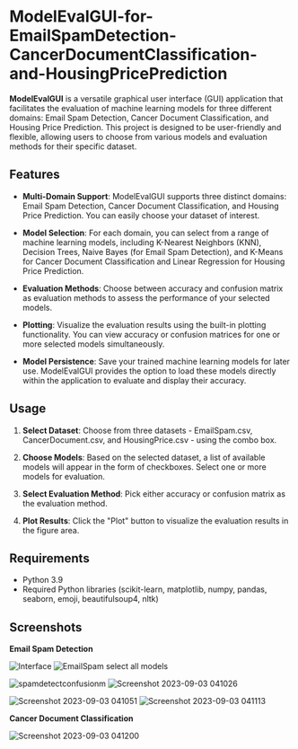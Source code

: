 # ModelEvalGUI-for-EmailSpamDetection-CancerDocumentClassification-and-HousingPricePrediction

**ModelEvalGUI** is a versatile graphical user interface (GUI) application that facilitates the evaluation of machine learning models for three different domains: Email Spam Detection, Cancer Document Classification, and Housing Price Prediction. This project is designed to be user-friendly and flexible, allowing users to choose from various models and evaluation methods for their specific dataset.

## Features

- **Multi-Domain Support**: ModelEvalGUI supports three distinct domains: Email Spam Detection, Cancer Document Classification, and Housing Price Prediction. You can easily choose your dataset of interest.

- **Model Selection**: For each domain, you can select from a range of machine learning models, including K-Nearest Neighbors (KNN), Decision Trees, Naive Bayes (for Email Spam Detection), and K-Means for Cancer Document Classification and Linear Regression for Housing Price Prediction.

- **Evaluation Methods**: Choose between accuracy and confusion matrix as evaluation methods to assess the performance of your selected models.

- **Plotting**: Visualize the evaluation results using the built-in plotting functionality. You can view accuracy or confusion matrices for one or more selected models simultaneously.

- **Model Persistence**: Save your trained machine learning models for later use. ModelEvalGUI provides the option to load these models directly within the application to evaluate and display their accuracy.

## Usage

1. **Select Dataset**: Choose from three datasets - EmailSpam.csv, CancerDocument.csv, and HousingPrice.csv - using the combo box.

2. **Choose Models**: Based on the selected dataset, a list of available models will appear in the form of checkboxes. Select one or more models for evaluation.

3. **Select Evaluation Method**: Pick either accuracy or confusion matrix as the evaluation method.

4. **Plot Results**: Click the "Plot" button to visualize the evaluation results in the figure area.


## Requirements

- Python 3.9
- Required Python libraries (scikit-learn, matplotlib, numpy, pandas, seaborn, emoji, beautifulsoup4, nltk)

## Screenshots

**Email Spam Detection**


![Interface](https://github.com/sara-salah1/ModelEvalGUI-for-EmailSpamDetection-CancerDocumentClassification-and-HousingPricePrediction/assets/67710906/8fa260f3-af7c-4635-9fb1-a7acb971bcd5)
![EmailSpam select all models](https://github.com/sara-salah1/ModelEvalGUI-for-EmailSpamDetection-CancerDocumentClassification-and-HousingPricePrediction/assets/67710906/5c690d2b-e653-4d51-88be-4ddb3ec8775f)

![spamdetectconfusionm](https://github.com/sara-salah1/ModelEvalGUI-for-EmailSpamDetection-CancerDocumentClassification-and-HousingPricePrediction/assets/67710906/cc74272c-7eca-4a20-b663-f98e1d7ffbde)
![Screenshot 2023-09-03 041026](https://github.com/sara-salah1/ModelEvalGUI-for-EmailSpamDetection-CancerDocumentClassification-and-HousingPricePrediction/assets/67710906/152f08e5-509d-4e4a-9ea8-8cb0960f9e41)

![Screenshot 2023-09-03 041051](https://github.com/sara-salah1/ModelEvalGUI-for-EmailSpamDetection-CancerDocumentClassification-and-HousingPricePrediction/assets/67710906/7f5affd8-bca4-4a3f-9353-7742fd326858)
![Screenshot 2023-09-03 041113](https://github.com/sara-salah1/ModelEvalGUI-for-EmailSpamDetection-CancerDocumentClassification-and-HousingPricePrediction/assets/67710906/f64c1314-50d3-4e5e-b399-7a07535f72c0)



**Cancer Document Classification**

![Screenshot 2023-09-03 041200](https://github.com/sara-salah1/ModelEvalGUI-for-EmailSpamDetection-CancerDocumentClassification-and-HousingPricePrediction/assets/67710906/eb15b9b0-b7e8-45e2-afed-5c06c03ab2c8)
